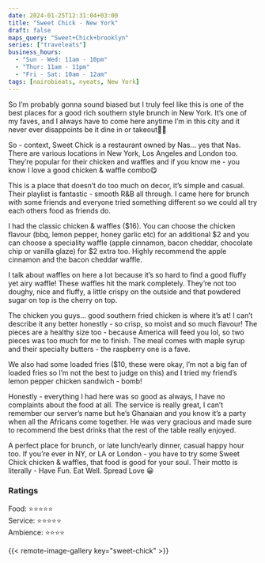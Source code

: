 ```yaml
---
date: 2024-01-25T12:31:04+03:00
title: "Sweet Chick - New York"
draft: false
maps_query: "Sweet+Chick+brooklyn"
series: ["traveleats"]
business_hours:
  - "Sun - Wed: 11am - 10pm"
  - "Thur: 11am - 11pm"
  - "Fri - Sat: 10am - 12am"
tags: [nairobieats, nyeats, New York]
---
```


So I’m probably gonna sound biased but I truly feel like this is one of the best places for a good rich southern style brunch in New York. It’s one of my faves, and I always have to come here anytime I’m in this city and it never ever disappoints be it dine in or takeout👌🏾

So - context, Sweet Chick is a restaurant owned by Nas… yes that Nas. There are various locations in New York, Los Angeles and London too. They’re popular for their chicken and waffles and if you know me - you know I love a good chicken & waffle combo😋

This is a place that doesn’t do too much on decor, it’s simple and casual. Their playlist is fantastic - smooth R&B all through. I came here for brunch with some friends and everyone tried something different so we could all try each others food as friends do.

I had the classic chicken & waffles ($16). You can choose the chicken flavour (bbq, lemon pepper, honey garlic etc) for an additional $2 and you can choose a speciality waffle (apple cinnamon, bacon cheddar, chocolate chip or vanilla glaze) for $2 extra too. Highly recommend the apple cinnamon and the bacon cheddar waffle.

I talk about waffles on here a lot because it’s so hard to find a good fluffy yet airy waffle! These waffles hit the mark completely. They’re not too doughy, nice and fluffy, a little crispy on the outside and that powdered sugar on top is the cherry on top.

The chicken you guys… good southern fried chicken is where it’s at! I can’t describe it any better honestly - so crisp, so moist and so much flavour! The pieces are a healthy size too - because America will feed you lol, so two pieces was too much for me to finish. The meal comes with maple syrup and their specialty butters - the raspberry one is a fave.

We also had some loaded fries ($10, these were okay, I’m not a big fan of loaded fries so I’m not the best to judge on this) and I tried my friend’s lemon pepper chicken sandwich - bomb!

Honestly - everything I had here was so good as always, I have no complaints about the food at all. The service is really great, I can’t remember our server’s name but he’s Ghanaian and you know it’s a party when all the Africans come together. He was very gracious and made sure to recommend the best drinks that the rest of the table really enjoyed.

A perfect place for brunch, or late lunch/early dinner, casual happy hour too. If you’re ever in NY, or LA or London - you have to try some Sweet Chick chicken & waffles, that food is good for your soul. Their motto is literally - Have Fun. Eat Well. Spread Love 😀

### Ratings

Food: ⭐️⭐️⭐️⭐️⭐️<br>
Service: ⭐️⭐️⭐️⭐️⭐️<br>
Ambience: ⭐️⭐️⭐️⭐️<br>

{{< remote-image-gallery key="sweet-chick" >}}
